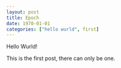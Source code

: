 ```yaml
---
layout: post
title: Epoch
date: 1970-01-01
categories: ["hello wurld", first]
---
```


Hello Wurld!

This is the first post, there can only be one.